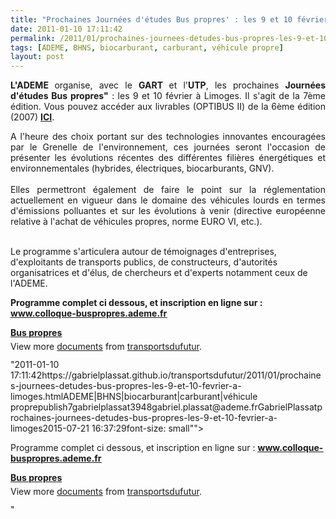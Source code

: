 ```yaml
---
title: "Prochaines Journées d'études Bus propres' : les 9 et 10 février à Limoges'"
date: 2011-01-10 17:11:42
permalink: /2011/01/prochaines-journees-detudes-bus-propres-les-9-et-10-fevrier-a-limoges.html
tags: [ADEME, BHNS, biocarburant, carburant, véhicule propre]
layout: post
---
```


<p><span style="font-family: Arial;font-size: small"><span style="font-family: Arial;font-size: small"> <p dir="ltr" style="text-align: justify"><strong>L'ADEME </strong>organise, avec le <strong>GART </strong>et l'<strong>UTP</strong>, les prochaines <strong>Journées d'études Bus propres"</strong> : les 9 et 10 février à Limoges. Il s'agit de la 7ème édition. Vous pouvez accéder aux livrables (OPTIBUS II) de la 6ème édition (2007) <strong><a href="http://www2.ademe.fr/servlet/getDoc?cid=96&m=3&id=48657&p1=00&p2=12&ref=17597" target="_blank">ICI</a></strong>.</p> </span></span></p> <p dir="ltr" style="text-align: justify">A l'heure des choix portant sur des technologies innovantes encouragées par le Grenelle de l'environnement, ces journées seront l'occasion de présenter les évolutions récentes des différentes filières énergétiques et environnementales (hybrides, électriques, biocarburants, GNV). <br /><br />Elles permettront également de faire le point sur la réglementation actuellement en vigueur dans le domaine des véhicules lourds en termes d'émissions polluantes et sur les évolutions à venir (directive européenne relative à l'achat de véhicules propres, norme EURO VI, etc.). </p>  <!--more-->  <br />Le programme s'articulera autour de témoignages d'entreprises, d'exploitants de transports publics, de constructeurs, d'autorités organisatrices et d'élus, de chercheurs et d'experts notamment ceux de l'ADEME. <p><strong><span style="font-family: Arialfont-size: small"><span style="font-family: Arialfont-size: small"><span style="font-family: Arialfont-size: small"> <p>Programme complet ci dessous, et inscription en ligne sur : <a href="http://trc.emv2.com/HS?a=ENX7CqBfLjRL8SA9MKLOmVfnGHxKD9SYJPcStGb5lw8W0bBhOG5mpqVsje_Hhe-s_FM3"><strong><span style="text-decoration: underline"><strong><span style="text-decoration: underline"><span style="font-family: Arialcolor: #0000fffont-size: small"><strong><span style="text-decoration: underline"><span style="font-family: Arialcolor: #0000fffont-size: small"><strong><span style="text-decoration: underline"><span style="font-family: Arialcolor: #0000fffont-size: small">www.colloque-buspropres.ademe.fr</span></span></strong></span></span></strong></span></span></strong></span></strong></a><span style="font-family: Arialfont-size: small"> </span></p> </span></span></span></strong></p> <div id="__ss_6506677" style="width: 477px"><strong style="margin: 12px 0 4px"><a href="http://www.slideshare.net/transportsdufutur/bus-propres" title="Bus propres">Bus propres</a></strong>         <div style="padding: 5px 0 12px">View more <a href="http://www.slideshare.net/">documents</a> from <a href="http://www.slideshare.net/transportsdufutur">transportsdufutur</a>.</div> </div>"2011-01-10 17:11:42https://gabrielplassat.github.io/transportsdufutur/2011/01/prochaines-journees-detudes-bus-propres-les-9-et-10-fevrier-a-limoges.htmlADEME|BHNS|biocarburant|carburant|véhicule proprepublish7gabrielplassat3948gabriel.plassat@ademe.frGabrielPlassatprochaines-journees-detudes-bus-propres-les-9-et-10-fevrier-a-limoges2015-07-21 16:37:29font-size: small""> <p>Programme complet ci dessous, et inscription en ligne sur : <a href="http://trc.emv2.com/HS?a=ENX7CqBfLjRL8SA9MKLOmVfnGHxKD9SYJPcStGb5lw8W0bBhOG5mpqVsje_Hhe-s_FM3"><strong><span style="text-decoration: underline"><strong><span style="text-decoration: underline"><span style="font-family: Arialfont-size: small"><strong><span style="text-decoration: underline"><span style="font-family: Arialfont-size: small"><strong><span style="text-decoration: underline"><span style="font-family: Arialfont-size: small">www.colloque-buspropres.ademe.fr</span></span></strong></span></span></strong></span></span></strong></span></strong></a><span style="font-family: Arialfont-size: small"> </span></p> </span></span></span></strong></p> <div id="__ss_6506677" style="width: 477px"><strong style="margin: 12px 0 4px"><a href="http://www.slideshare.net/transportsdufutur/bus-propres" title="Bus propres">Bus propres</a></strong>         <div style="padding: 5px 0 12px">View more <a href="http://www.slideshare.net/">documents</a> from <a href="http://www.slideshare.net/transportsdufutur">transportsdufutur</a>.</div> </div>"
